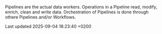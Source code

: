 <div id="header">

</div>

<div id="content">

<div class="paragraph">

Pipelines are the actual data workers. Operations in a Pipeline read, modify, enrich, clean and write data. Orchestration of Pipelines is done through othere Pipelines and/or Workflows.

</div>

</div>

<div id="footer">

<div id="footer-text">

Last updated 2025-09-04 18:23:40 +0200

</div>

</div>

